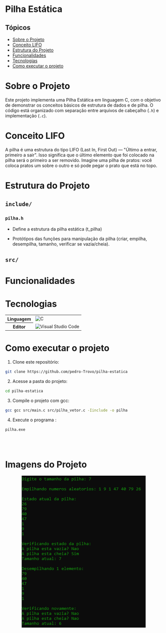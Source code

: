 <h1>Pilha Estática</h1>

## Tópicos

- [Sobre o Projeto](#sobre-o-projeto) 
- [Conceito LIFO](#conceito-lifo) 
- [Estrutura do Projeto](#estrutura-do-projeto)  
- [Funcionalidades](#funcionalidades)  
- [Tecnologias](#tecnologias)  
- [Como executar o projeto](#como-executar-o-projeto)

# Sobre o Projeto
Este projeto implementa uma Pilha Estática em linguagem C, com o objetivo de demonstrar os conceitos básicos de estrutura de dados e de pilha. O código está organizado com separação entre arquivos de cabeçalho (`.h`) e implementação (`.c`). 

# Conceito LIFO

A pilha é uma estrutura do tipo LIFO (Last In, First Out) — "Último a entrar, primeiro a sair". Isso significa que o último elemento que foi colocado na pilha será o primeiro a ser removido. Imagine uma pilha de pratos: você coloca pratos um sobre o outro e só pode pegar o prato que está no topo.


# Estrutura do Projeto
## `include/`

### `pilha.h`
- Define a estrutura da pilha estática (t_pilha)

- Protótipos das funções para manipulação da pilha (criar, empilha, desempilha, tamanho, verificar se vazia/cheia).

## `src/`



# Funcionalidades


# Tecnologias
<table align="center">
    <tr>
        <th>
            Linguagem
        </th>
        <td>
            <img alt="C" src="https://img.shields.io/badge/C-00599C?style=for-the-badge&logo=c&logoColor=white"/>
        </td>
    </tr>
    <tr>
        <th>
            Editor
        </th>
        <td>
            <img alt="Visual Studio Code" src="https://img.shields.io/badge/Visual%20Studio%20Code-0078d7.svg?style=for-the-badge&logo=visual-studio-code&logoColor=white"/>
        </td>
    </tr>
</table>

# Como executar o projeto

1. Clone este repositório:
```bash
git clone https://github.com/pedro-Trovo/pilha-estatica
```
2. Acesse a pasta do projeto:
```bash
cd pilha-estatica
```
3. Compile o projeto com gcc:
```bash
gcc gcc src/main.c src/pilha_vetor.c -Iinclude -o pilha
```
4. Execute o programa :
```bash
pilha.exe
```
<br><br>

# Imagens do Projeto
<div align="center">
  <img alt="terminal_resultado" src="readme-img/terminal.png">
</div>
